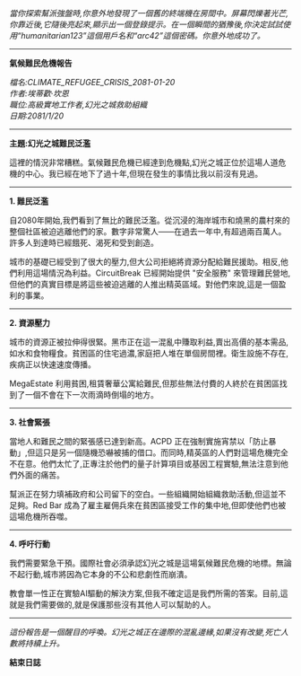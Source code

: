 _當你探索幫派強盤時,你意外地發現了一個舊的終端機在房間中。屏幕閃爍著光芒,你靠近後,它隨後亮起來,顯示出一個登錄提示。在一個瞬間的猶豫後,你決定試試使用“humanitarian123”這個用戶名和“arc42”這個密碼。你意外地成功了。_

---

**氣候難民危機報告**

_檔名:CLIMATE_REFUGEE_CRISIS_2081-01-20  
作者:埃蒂歡·坎恩  
職位:高級實地工作者,幻光之城救助組織  
日期:2081/1/20_

---

**主題:幻光之城難民泛濫**

這裡的情況非常糟糕。氣候難民危機已經達到危機點,幻光之城正位於這場人道危機的中心。我已經在地下了過十年,但現在發生的事情比我以前沒有見過。

---

**1. 難民泛濫**

自2080年開始,我們看到了無比的難民泛濫。從沉浸的海岸城市和燒黑的農村來的整個社區被迫逃離他們的家。數字非常驚人——在過去一年中,有超過兩百萬人。許多人到達時已經餓死、渴死和受到創造。

城市的基礎已經受到了很大的壓力,但大公司拒絕將資源分配給難民援助。相反,他們利用這場情況為利益。CircuitBreak 已經開始提供 "安全服務" 來管理難民營地,但他們的真實目標是將這些被迫逃離的人推出精英區域。對他們來說,這是一個盈利的事業。

---

**2. 資源壓力**

城市的資源正被拉伸得很緊。黑市正在這一混亂中賺取利益,賣出高價的基本需品,如水和食物糧食。貧困區的住宅過濃,家庭把人堆在單個房間裡。衛生設施不存在,疾病正以快速速度傳播。

MegaEstate 利用貧困,租賃奢華公寓給難民,但那些無法付費的人終於在貧困區找到了一個不會在下一次雨滴時倒塌的地方。

---

**3. 社會緊張**

當地人和難民之間的緊張感已達到新高。ACPD 正在強制實施宵禁以「防止暴動」,但這只是另一個隨機恐嚇被捕的借口。而同時,精英區的人們對這場危機完全不在意。他們太忙了,正專注於他們的量子計算項目或基因工程實驗,無法注意到他們外面的痛苦。

幫派正在努力填補政府和公司留下的空白。一些組織開始組織救助活動,但這並不足夠。Red Bar 成為了雇主雇佣兵來在貧困區接受工作的集中地,但即使他們也被這場危機所吞噬。

---

**4. 呼吁行動**

我們需要緊急干預。國際社會必須承認幻光之城是這場氣候難民危機的地標。無論不起行動,城市將因為它本身的不公和悲劇性而崩潰。

教會單一性正在實驗AI驅動的解決方案,但我不確定這是我們所需的答案。目前,這就是我們需要做的,就是保護那些沒有其他人可以幫助的人。

---

_這份報告是一個醒目的呼喚。幻光之城正在邊際的混亂邊緣,如果沒有改變,死亡人數將持續上升。_

**結束日誌**

